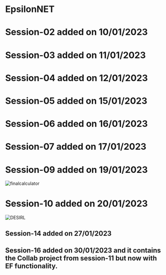 # EpsilonNET
# Session-02 added on 10/01/2023
# Session-03 added on 11/01/2023
# Session-04 added on 12/01/2023
# Session-05 added on 15/01/2023
# Session-06 added on 16/01/2023
# Session-07 added on 17/01/2023
# Session-09 added on 19/01/2023 
![finalcalculator](https://user-images.githubusercontent.com/43867022/213474515-65735c37-b80b-4a1c-8725-4334fef94db2.jpg)
# Session-10 added on 20/01/2023 
![DESIRL](https://user-images.githubusercontent.com/43867022/213741486-79e8f493-3ff1-47df-9774-d2c1c563dcc3.jpg)
## Session-14 added on 27/01/2023
## Session-16 added on 30/01/2023 and it contains the Collab project from session-11 but now with EF functionality. 
